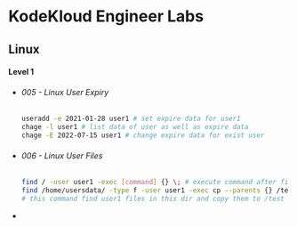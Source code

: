 

# KodeKloud Engineer Labs

## Linux

#### Level 1

-  ###### 005 - Linux User Expiry

    ```bash
    useradd -e 2021-01-28 user1 # set expire data for user1
    chage -l user1 # list data of user as well as expire data
    chage -E 2022-07-15 user1 # change expire data for exist user 
    ```

- ###### 006 - Linux User Files

  ``````bash
  find / -user user1 -exec [command] {} \; # execute command after find 
  find /home/usersdata/ -type f -user user1 -exec cp --parents {} /test \; 
  # this command find user1 files in this dir and copy them to /test 
  ``````

- 



